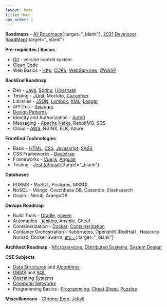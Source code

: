 ```yaml
---
layout: home
title: Home
nav_order: 1
---
```


**Roadmaps** - [All Roadmaps](https://roadmap.sh/){:target="\_blank"}, [2021 Developer RoadMap](https://javarevisited.blogspot.com/2019/10/the-java-developer-roadmap.html){:target="\_blank"}

**Pre-requisites / Basics**
- [Git](git) - version control system
- [Clean Code](clean-code)
- Web Basics - [Http](http), [CORS](cors), [WebServices](webservices), [OWASP](owasp)

**BackEnd Roadmap**
- Dev - [Java](java), [Spring](spring/), [Hibernate](hibernate)
- Testing - [JUnit](junit), Mockito, [Cucumber](cucumber)
- Libraries - [JSON](json), [Lombok](lombok), [XML](xml), [Logger](logger)
- API Doc - [Swagger](swagger)
- [Design Patterns](design-patterns)
- Identity and Authorization - [Auth0](auth0)
- Messaging - [Apache Kafka](kafka), RabbitMQ, SQS
- Cloud - [AWS](aws), NGINX, ELK, Azure

**FrontEnd Technologies**
- Basic - [HTML](html), [CSS](css), [Javascript](js), [SASS](sass)
- CSS Frameworks - [Bootstrap](bootstrap)
- Frameworks - [Vue.js](vue), [Angular](angular)
- Testing - [Jest (official)](https://jestjs.io/){:target="\_blank"}

**Databases**
- RDBMS - MySQL, Postgres, MSSQL
- NoSQL - Mongo, Couchbase DB, Casandra, Elastisearch
- Graph - Neo4j, ArangoDB

**Devops Roadmap**
- Build Tools - [Gradle](gradle), [maven](maven)
- Automation - [jenkins](jenkins), Ansible, Checf
- Containerization - [Docker](docker), [Containerization](containerization)
- Container Orchestration - Kubernetes, Openshift (RedHat) , Hasicorp Nomad, Docker Swarm, [etc...](https://devopscube.com/docker-container-clustering-tools/){:target="\_blank"}

**Architect Roadmap** - [Microservices](microservices), [Distributed Systems](distributed-systems), [System Design](system-design)

**CSE Subjects**
- [Data Structures](ds) and [Algorithms](algo)
- [DBMS](dbms) and [SQL](sql)
- [Operating Systems](os)
- [Computer Networks](cn)
- Programming Basics : [Programming](programming-basics), [Cheat Sheet](cheatsheet), [Puzzles](puzzles)

**Miscellaneous** - [Chrome Extn](chrome), [Jekyll](jekyll)